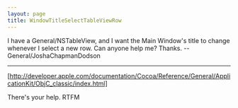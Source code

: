 ```yaml
---
layout: page
title: WindowTitleSelectTableViewRow
---
```


I have a General/NSTableView, and I want the Main Window's title to change whenever I select a new row. Can anyone help me?
Thanks.
--General/JoshaChapmanDodson

----

[http://developer.apple.com/documentation/Cocoa/Reference/General/ApplicationKit/ObjC_classic/index.html]

There's your help. RTFM
